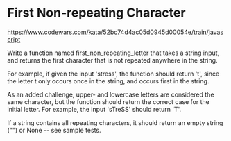 # First Non-repeating Character

<https://www.codewars.com/kata/52bc74d4ac05d0945d00054e/train/javascript>

Write a function named first_non_repeating_letter that takes a string input, and returns the first character that is not repeated anywhere in the string.

For example, if given the input 'stress', the function should return 't', since the letter t only occurs once in the string, and occurs first in the string.

As an added challenge, upper- and lowercase letters are considered the same character, but the function should return the correct case for the initial letter. For example, the input 'sTreSS' should return 'T'.

If a string contains all repeating characters, it should return an empty string ("") or None -- see sample tests.
